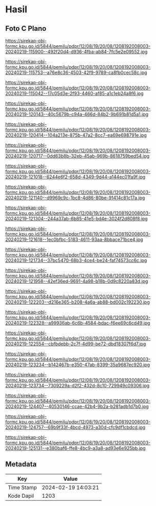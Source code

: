 # Hasil

## Foto C Plano

https://sirekap-obj-formc.kpu.go.id/5844/pemilu/pdpr/12/08/19/20/08/1208192008003-20240219-115900--492f20d4-d936-4fba-ab84-7fc5e2e09552.jpg

https://sirekap-obj-formc.kpu.go.id/5844/pemilu/pdpr/12/08/19/20/08/1208192008003-20240219-115753--a76e8c36-4503-42f9-9789-ca8fb0cec58c.jpg

https://sirekap-obj-formc.kpu.go.id/5844/pemilu/pdpr/12/08/19/20/08/1208192008003-20240219-115042--17c05d3e-2f93-4460-af85-a1c1eb24a8f6.jpg

https://sirekap-obj-formc.kpu.go.id/5844/pemilu/pdpr/12/08/19/20/08/1208192008003-20240219-120143--40c5679b-c94a-466d-84b2-9b691b81d5a1.jpg

https://sirekap-obj-formc.kpu.go.id/5844/pemilu/pdpr/12/08/19/20/08/1208192008003-20240219-120414--104a213e-875b-47a2-8cc7-ea69e698791e.jpg

https://sirekap-obj-formc.kpu.go.id/5844/pemilu/pdpr/12/08/19/20/08/1208192008003-20240219-120717--0dd63b8b-32eb-45ab-969b-8618759bed54.jpg

https://sirekap-obj-formc.kpu.go.id/5844/pemilu/pdpr/12/08/19/20/08/1208192008003-20240219-121018--6244e6f2-658d-4349-9d44-a144ec01fa9f.jpg

https://sirekap-obj-formc.kpu.go.id/5844/pemilu/pdpr/12/08/19/20/08/1208192008003-20240219-121140--d9969c9c-1bc8-4d86-80be-91414c81c17a.jpg

https://sirekap-obj-formc.kpu.go.id/5844/pemilu/pdpr/12/08/19/20/08/1208192008003-20240219-121304--244a37ab-6b85-41e5-bd4e-3024f2d808f8.jpg

https://sirekap-obj-formc.kpu.go.id/5844/pemilu/pdpr/12/08/19/20/08/1208192008003-20240219-121618--1ec0bfbc-5183-4611-93aa-8bbace71bce4.jpg

https://sirekap-obj-formc.kpu.go.id/5844/pemilu/pdpr/12/08/19/20/08/1208192008003-20240219-121734--37bc5470-68b3-4ce4-be24-faf74573cc6c.jpg

https://sirekap-obj-formc.kpu.go.id/5844/pemilu/pdpr/12/08/19/20/08/1208192008003-20240219-121958--42ef36ed-9691-4a98-b18b-0d9c8220a83d.jpg

https://sirekap-obj-formc.kpu.go.id/5844/pemilu/pdpr/12/08/19/20/08/1208192008003-20240219-122203--d216e365-b208-4a6a-ab88-bd002c192230.jpg

https://sirekap-obj-formc.kpu.go.id/5844/pemilu/pdpr/12/08/19/20/08/1208192008003-20240219-122328--a99936ab-6c6b-4584-bdac-f6ee69c6cd49.jpg

https://sirekap-obj-formc.kpu.go.id/5844/pemilu/pdpr/12/08/19/20/08/1208192008003-20240219-122554--cbfbdebb-2c7f-4d99-be72-dbd18307f6d7.jpg

https://sirekap-obj-formc.kpu.go.id/5844/pemilu/pdpr/12/08/19/20/08/1208192008003-20240219-123234--b142467b-e350-47ab-8399-35a9687ec920.jpg

https://sirekap-obj-formc.kpu.go.id/5844/pemilu/pdpr/12/08/19/20/08/1208192008003-20240219-123734--7309229a-d2f2-432d-8c10-729949c09306.jpg

https://sirekap-obj-formc.kpu.go.id/5844/pemilu/pdpr/12/08/19/20/08/1208192008003-20240219-124407--40530146-ccae-42b4-9b2a-b281adb1d7b0.jpg

https://sirekap-obj-formc.kpu.go.id/5844/pemilu/pdpr/12/08/19/20/08/1208192008003-20240219-124757--69b9f33f-4bcd-4973-a30d-cfc9df1cbdcd.jpg

https://sirekap-obj-formc.kpu.go.id/5844/pemilu/pdpr/12/08/19/20/08/1208192008003-20240219-125131--e380baf6-ffe8-4bc9-a3a8-ad93e6e925bb.jpg


## Metadata

| Key        | Value               |
| ---------- | ------------------- |
| Time Stamp | 2024-02-19 14:03:21 |
| Kode Dapil | 1203                |



